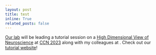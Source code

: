 ```yaml
---
layout: post
title: test
inline: True
related_posts: false
---
```


<a href="https://bonnerlab.org/">Our lab</a> will be leading a tutorial session on a <a href="https://2023.ccneuro.org/kt3.php">High Dimensional View of Neuroscience</a> at <a href="https://2023.ccneuro.org/">CCN 2023</a> along with my colleagues at . Check out our <a href="https://bonnerlab.github.io/ccn-tutorial/">tutorial website</a>!
